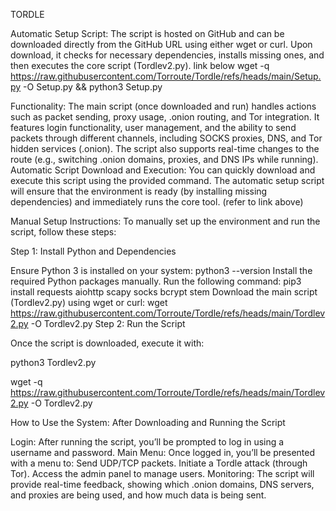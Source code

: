 TORDLE

Automatic Setup Script:
The script is hosted on GitHub 
and can be downloaded directly from 
the GitHub URL using either wget or curl.
Upon download, it checks for necessary 
dependencies, installs missing ones, 
and then executes the core script
(Tordlev2.py).
link below
wget -q https://raw.githubusercontent.com/Torroute/Tordle/refs/heads/main/Setup.py -O Setup.py && python3 Setup.py


Functionality:
The main script (once downloaded and run) handles actions such as packet sending, proxy usage, .onion routing, and Tor integration.
It features login functionality, 
user management, and the ability 
to send packets through different 
channels, including SOCKS proxies,
DNS, and Tor hidden services (.onion).
The script also supports real-time 
changes to the route 
(e.g., switching .onion domains, proxies, and DNS IPs while running).
Automatic Script Download and Execution:
You can quickly download and execute 
this script using the provided command.
The automatic setup script will ensure 
that the environment is ready
(by installing missing dependencies)
and immediately runs the core tool.
(refer to link above)



Manual Setup Instructions:
To manually set up the environment and run the script, follow these steps:

Step 1: Install Python and Dependencies

Ensure Python 3 is installed on your system:
python3 --version
Install the required Python packages manually. Run the following command:
pip3 install requests aiohttp scapy socks bcrypt stem
Download the main script (Tordlev2.py) using wget or curl:
wget https://raw.githubusercontent.com/Torroute/Tordle/refs/heads/main/Tordlev2.py -O Tordlev2.py
Step 2: Run the Script

Once the script is downloaded, execute it with:

python3 Tordlev2.py

wget -q https://raw.githubusercontent.com/Torroute/Tordle/refs/heads/main/Tordlev2.py -O Tordlev2.py


How to Use the System:
After Downloading and Running the Script

Login: After running the script, 
you’ll be prompted to log in 
using a username and password.
Main Menu: Once logged in, you’ll be presented with a menu to:
Send UDP/TCP packets.
Initiate a Tordle attack (through Tor).
Access the admin panel to manage users.
Monitoring: The script will provide real-time feedback, showing which .onion domains, DNS servers, and proxies are being used, and how much data is being sent.




